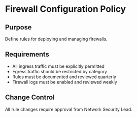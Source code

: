 # Firewall Configuration Policy

## Purpose
Define rules for deploying and managing firewalls.

## Requirements
- All ingress traffic must be explicitly permitted
- Egress traffic should be restricted by category
- Rules must be documented and reviewed quarterly
- Firewall logs must be enabled and reviewed weekly

## Change Control
All rule changes require approval from Network Security Lead.
